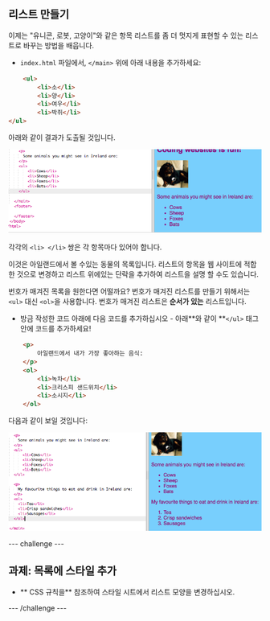 ## 리스트 만들기

이제는 "유니콘, 로봇, 고양이"와 같은 항목 리스트를 좀 더 멋지게 표현할 수 있는 리스트로 바꾸는 방법을 배웁니다.

- `index.html` 파일에서, `</main>` 위에 아래 내용을 추가하세요:

```html
    <ul>
        <li>소</li>
        <li>양</li>
        <li>여우</li>
        <li>박쥐</li>
</ul>
```

아래와 같이 결과가 도출될 것입니다.

![정렬되지 않은 목록](images/egUnorderedList.png)

각각의 `<li> </li>` 쌍은 각 항목마다 있어야 합니다.

이것은 아일랜드에서 볼 수있는 동물의 목록입니다. 리스트의 항목을 웹 사이트에 적합한 것으로 변경하고 리스트 위에있는 단락을 추가하여 리스트을 설명 할 수도 있습니다.

번호가 매겨진 목록을 원한다면 어떨까요? 번호가 매겨진 리스트를 만들기 위해서는 `<ul>` 대신 `<ol>`을 사용합니다. 번호가 매겨진 리스트은 **순서가 있는** 리스트입니다.

- 방금 작성한 코드 아래에 다음 코드를 추가하십시오 - 아래**와 같이 **`</ul>` 태그 안에 코드를 추가하세요!

```html
    <p>
        아일랜드에서 내가 가장 좋아하는 음식:
    </p>
    <ol>
        <li>녹차</li>
        <li>크리스피 샌드위치</li>
        <li>소시지</li>
    </ol>
```

다음과 같이 보일 것입니다:

![정렬된 목록](images/egOrderedList.png)

\--- challenge \---

## 과제: 목록에 스타일 추가

- ** CSS 규칙을** 참조하여 스타일 시트에서 리스트 모양을 변경하십시오.

\--- /challenge \---